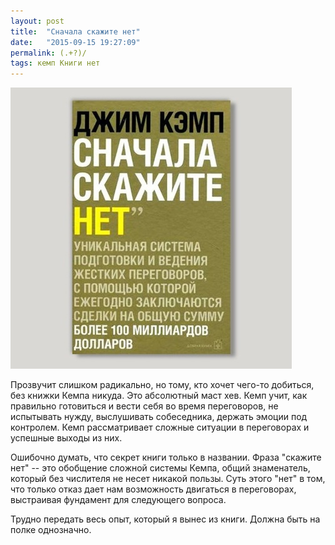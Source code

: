 ```yaml
---
layout: post
title:  "Сначала скажите нет"
date:   "2015-09-15 19:27:09"
permalink: (.+?)/
tags: кемп Книги нет
---
```


![cover](/assets/static/no.jpg)

Прозвучит слишком радикально, но тому, кто хочет чего-то добиться, без
книжки Кемпа никуда. Это абсолютный маст хев. Кемп учит, как правильно
готовиться и вести себя во время переговоров, не испытывать нужду,
выслушивать собеседника, держать эмоции под контролем. Кемп
рассматривает сложные ситуации в переговорах и успешные выходы из них.

Ошибочно думать, что секрет книги только в названии. Фраза "скажите
нет" -- это обобщение сложной системы Кемпа, общий знаменатель,
который без числителя не несет никакой пользы. Суть этого "нет" в том,
что только отказ дает нам возможность двигаться в переговорах,
выстраивая фундамент для следующего вопроса.

Трудно передать весь опыт, который я вынес из книги. Должна быть на
полке однозначно.
